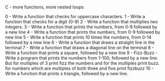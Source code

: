 C - more functions, more nested loops

0 - Write a function that checks for uppercase characters.
1 - Write a function that checks for a digit (0-9)
2 - Write a function that multiplies two integers.
3 - Write a function that prints the numbers, from 0-9 followed by a new line
4 - Write a function that prints the numbers, from 0-9 followed by new line
5 - Write a function that prints 10 times the numbers, from 0-14 followed by a new line
6 - Write a function that draws a straight line in the terminal
7 - Write a function that draws a diagonal line on the terminal
8 - Write a function that prints a square, followed by a new line
9 - Fizz-Buzz - Write a program that prints the numbers from 1-100, followed by a new line. But for 
multiples of 3 print fizz the numbers and for the multiples print buzz. for numbers which are
multiples of both three and five print fizzbuzz
10 - Write a function that prints s triangle, followed by a new line.
